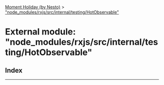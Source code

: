[Moment Holiday (by Nesto)](../README.md) > ["node_modules/rxjs/src/internal/testing/HotObservable"](../modules/_node_modules_rxjs_src_internal_testing_hotobservable_.md)

# External module: "node_modules/rxjs/src/internal/testing/HotObservable"

## Index

---


